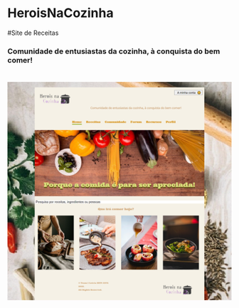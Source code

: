 # HeroisNaCozinha
#Site de Receitas

### Comunidade de entusiastas da cozinha, à conquista do bem comer!


<div>
  
<h1 align="center">   
  <img  src="https://github.com/ElodieSilva/HeroisNaCozinha/blob/main/imagem_site.png" />
</h1>

</div>


